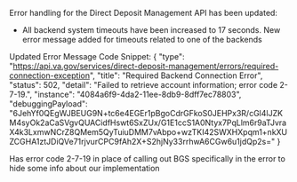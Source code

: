 Error handling for the Direct Deposit Management API has been updated:
- All backend system timeouts have been increased to 17 seconds.
New error message added for timeouts related to one of the backends

Updated Error Message Code Snippet: 
{
"type": "https://api.va.gov/services/direct-deposit-management/errors/required-connection-exception",
"title": "Required Backend Connection Error",
"status": 502,
"detail": "Failed to retrieve account information; error code 2-7-19.",
"instance": "4084a6f9-4da2-11ee-8db9-8dff7ec78803",
"debuggingPayload":
"6JehYf0QEgWJBEUG9N+tc6e4EGEr1pBgoCdrGFkoS0JEHPx3R/cGl4lJZKM4syOk2aCaSVgvQUACidfHswt6SxZUx/G1E1ccS1A0Ntyx7PqLlm6r9aTJvraX4k3LxmwNCrZ8QMem5QyTuiuDMM7vAbpo+wzTKI42SWXHXpqm1+nkXUZCGHA1ztJDiQVe71rjvurCPC9fAh2X+S2hjNy33rrhwA6CGw6u1jdQp2s="
}

Has error code 2-7-19 in place of calling out BGS specifically in the error to hide some info about our implementation
